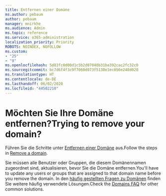 ```yaml
---
title: Entfernen einer Domäne
ms.author: pebaum
author: pebaum
manager: mnirkhe
ms.audience: Admin
ms.topic: reference
ms.service: o365-administration
localization_priority: Priority
ROBOTS: NOINDEX, NOFOLLOW
ms.custom:
- "25"
- "9"
ms.openlocfilehash: 5d83fc0d00d1c5b2d07040b31ba392cac2fc32c0
ms.sourcegitcommit: bc7d6f4f3c9f7060d073f5130e1ec856e248d020
ms.translationtype: HT
ms.contentlocale: de-DE
ms.lasthandoff: 06/02/2020
ms.locfileid: "44502210"
---
```

# <a name="trying-to-remove-your-domain"></a><span data-ttu-id="eb5de-102">Möchten Sie Ihre Domäne entfernen?</span><span class="sxs-lookup"><span data-stu-id="eb5de-102">Trying to remove your domain?</span></span>

<span data-ttu-id="eb5de-103">Führen Sie die Schritte unter [Entfernen einer Domäne](https://docs.microsoft.com/microsoft-365/admin/get-help-with-domains/remove-a-domain) aus.</span><span class="sxs-lookup"><span data-stu-id="eb5de-103">Follow the steps in [Remove a domain](https://docs.microsoft.com/microsoft-365/admin/get-help-with-domains/remove-a-domain).</span></span>
  
<span data-ttu-id="eb5de-104">Sie müssen alle Benutzer oder Gruppen, die diesem Domänennamen zugeordnet sind, aktualisieren, bevor Sie die Domäne entfernen.</span><span class="sxs-lookup"><span data-stu-id="eb5de-104">You'll have to update any users or groups that are assigned to that domain name before you remove the domain.</span></span> <span data-ttu-id="eb5de-105">In den [häufig gestellten Fragen zu Domänen](https://docs.microsoft.com/microsoft-365/admin/setup/domains-faq) finden Sie weitere häufig verwendete Lösungen.</span><span class="sxs-lookup"><span data-stu-id="eb5de-105">Check the [Domains FAQ](https://docs.microsoft.com/microsoft-365/admin/setup/domains-faq) for other common solutions.</span></span>
  